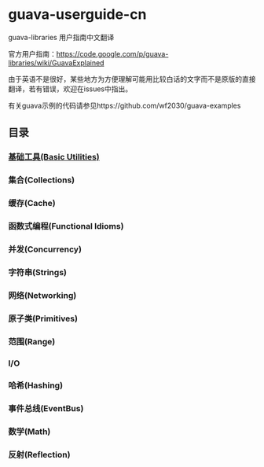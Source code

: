 guava-userguide-cn
===========================

guava-libraries 用户指南中文翻译

官方用户指南：https://code.google.com/p/guava-libraries/wiki/GuavaExplained

由于英语不是很好，某些地方为方便理解可能用比较白话的文字而不是原版的直接翻译，若有错误，欢迎在issues中指出。

有关guava示例的代码请参见https://github.com/wf2030/guava-examples

## 目录
### [基础工具(Basic Utilities)](基础工具)
### 集合(Collections)
### 缓存(Cache)
### 函数式编程(Functional Idioms)
### 并发(Concurrency)
### 字符串(Strings)
### 网络(Networking)
### 原子类(Primitives)
### 范围(Range)
### I/O
### 哈希(Hashing)
### 事件总线(EventBus)
### 数学(Math)
### 反射(Reflection)

